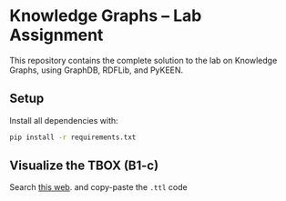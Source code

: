 # Knowledge Graphs – Lab Assignment

This repository contains the complete solution to the lab on Knowledge Graphs, using GraphDB, RDFLib, and PyKEEN.

## Setup

Install all dependencies with:

```bash
pip install -r requirements.txt

```

## Visualize the TBOX (B1-c)

Search [this web](https://www.ldf.fi/service/rdf-grapher). and copy-paste the `.ttl` code